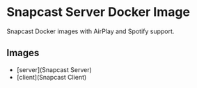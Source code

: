 # Snapcast Server Docker Image

Snapcast Docker images with AirPlay and Spotify support.

## Images

 - [server](Snapcast Server)
 - [client](Snapcast Client)
